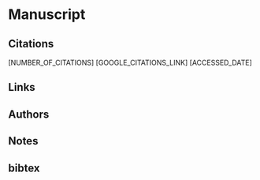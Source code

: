 # Manuscript

## Citations


[NUMBER_OF_CITATIONS]
[GOOGLE_CITATIONS_LINK]
[ACCESSED_DATE]


## Links 

## Authors 

## Notes

## bibtex 
```

```
